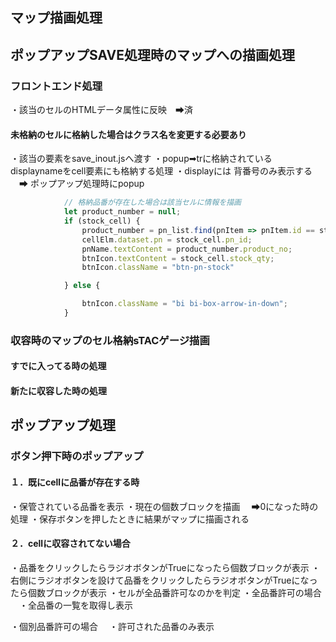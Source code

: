 ## マップ描画処理

## ポップアップSAVE処理時のマップへの描画処理
### フロントエンド処理
・該当のセルのHTMLデータ属性に反映　➡済

#### 未格納のセルに格納した場合はクラス名を変更する必要あり
・該当の要素をsave_inout.jsへ渡す
・popup➡trに格納されている displaynameをcell要素にも格納する処理
・displayには 背番号のみ表示する
　➡ ポップアップ処理時にpopup 


```js
            // 格納品番が存在した場合は該当セルに情報を描画
            let product_number = null;
            if (stock_cell) {
                product_number = pn_list.find(pnItem => pnItem.id == stock_cell.pn_id)
                cellElm.dataset.pn = stock_cell.pn_id;
                pnName.textContent = product_number.product_no;
                btnIcon.textContent = stock_cell.stock_qty;
                btnIcon.className = "btn-pn-stock"

            } else {

                btnIcon.className = "bi bi-box-arrow-in-down";
            }


```


### 収容時のマップのセル格納sTACゲージ描画
#### すでに入ってる時の処理


#### 新たに収容した時の処理




## ポップアップ処理
### ボタン押下時のポップアップ
#### １．既にcellに品番が存在する時
 ・保管されている品番を表示
 ・現在の個数ブロックを描画
 　➡0になった時の処理
 ・保存ボタンを押したときに結果がマップに描画される

#### ２．cellに収容されてない場合
・品番をクリックしたらラジオボタンがTrueになったら個数ブロックが表示
・右側にラジオボタンを設けて品番をクリックしたらラジオボタンがTrueになったら個数ブロックが表示
・セルが全品番許可なのかを判定
 ・全品番許可の場合
 　・全品番の一覧を取得し表示
 　

 ・個別品番許可の場合
 　・許可された品番のみ表示
 　


 

